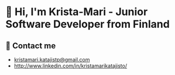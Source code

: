 # :wave: Hi, I'm Krista-Mari - Junior Software Developer from Finland

## :email: Contact me
* kristamari.katajistp@gmail.com
* http://www.linkedin.com/in/kristamarikatajisto/
